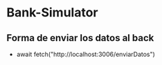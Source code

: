 # Bank-Simulator


## Forma de enviar los datos al back
- await fetch("http://localhost:3006/enviarDatos")